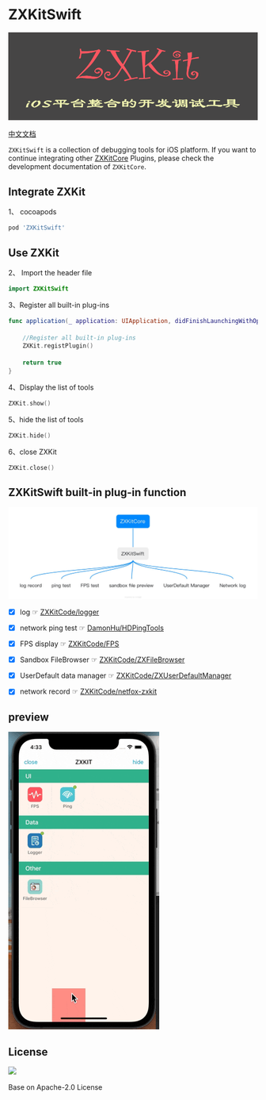# ZXKitSwift

![](./readmeResource/zxkit.png)

[中文文档](./README_zh.md)

`ZXKitSwift` is a collection of debugging tools for iOS platform. If you want to continue integrating other [ZXKitCore](https://github.com/ZXKitCode/core) Plugins, please check the development documentation of `ZXKitCore`.

## Integrate ZXKit

1、 cocoapods

```ruby
pod 'ZXKitSwift'
```

## Use ZXKit

2、 Import the header file

```swift
import ZXKitSwift
```

3、Register all built-in plug-ins

```swift
func application(_ application: UIApplication, didFinishLaunchingWithOptions launchOptions: [UIApplication.LaunchOptionsKey: Any]?) -> Bool {
	
	//Register all built-in plug-ins
	ZXKit.registPlugin()
	
	return true
}
```

4、Display the list of tools

```swift
ZXKit.show()
```

5、hide the list of tools

```swift
ZXKit.hide()
```

6、close ZXKit

```swift
ZXKit.close()
```

## ZXKitSwift built-in plug-in function

![](./readmeResource/zxkitSwift_en.jpg)

- [x] log ☞ [ZXKitCode/logger](https://github.com/ZXKitCode/logger)
- [x] network ping test  ☞ [DamonHu/HDPingTools](https://github.com/DamonHu/HDPingTools)
- [x] FPS display ☞ [ZXKitCode/FPS](https://github.com/ZXKitCode/FPS)
- [x] Sandbox FileBrowser ☞ [ZXKitCode/ZXFileBrowser](https://github.com/ZXKitCode/ZXFileBrowser)
- [x] UserDefault data manager ☞ [ZXKitCode/ZXUserDefaultManager](https://github.com/ZXKitCode/ZXUserDefaultManager)
- [x] network record ☞ [ZXKitCode/netfox-zxkit](https://github.com/ZXKitCode/netfox-zxkit)


## preview

![](./readmeResource/preview.gif)


## License

![](https://camo.githubusercontent.com/eb9066a6d8e0950066f3757c420e3a607c0929583b48ebda6fd9a6f50ccfc8f1/68747470733a2f2f7777772e6170616368652e6f72672f696d672f41534632307468416e6e69766572736172792e6a7067)

Base on Apache-2.0 License